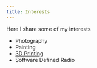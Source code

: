 ```yaml
---
title: Interests
---
```


Here I share some of my interests

- Photography
- Painting
- [3D Printing](3d_printing/title_page.md)
- Software Defined Radio
